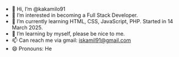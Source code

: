 - 👋 Hi, I’m @kakamilo91
- 👀 I’m interested in becoming a Full Stack Developer.
- 🌱 I’m currently learning HTML, CSS, JavaScript, PHP. Started in 14 March 2025.
- 💞️ I’m learning by myself, please be nice to me.
- 📫 Can reach me via gmail: iskamil91@gmail.com
- 😄 Pronouns: He

<!---
kakamilo91/kakamilo91 is a ✨ special ✨ repository because its `README.md` (this file) appears on your GitHub profile.
You can click the Preview link to take a look at your changes.
--->
